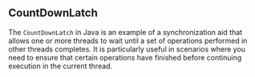 ## CountDownLatch

The `CountDownLatch` in Java is an example of a synchronization aid that allows one or more threads to wait until a set of operations performed in other threads completes. It is particularly useful in scenarios where you need to ensure that certain operations have finished before continuing execution in the current thread.
